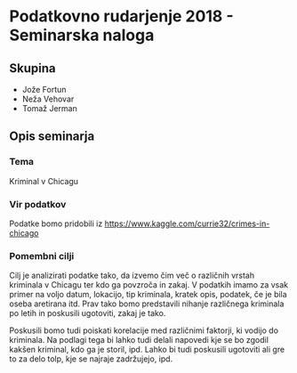 # Podatkovno rudarjenje 2018 - Seminarska naloga
## Skupina
* Jože Fortun
* Neža Vehovar
* Tomaž Jerman

## Opis seminarja
### Tema
Kriminal v Chicagu

### Vir podatkov
Podatke bomo pridobili iz
https://www.kaggle.com/currie32/crimes-in-chicago

### Pomembni cilji
Cilj je analizirati podatke tako, da izvemo čim več o različnih vrstah kriminala v Chicagu ter kdo ga povzroča in zakaj. V podatkih imamo za vsak primer na voljo datum, lokacijo, tip kriminala, kratek opis, podatek, če je bila oseba aretirana itd. Prav tako bomo predstavili nihanje različnega kriminala po letih in poskusili ugotoviti, zakaj je tako.

Poskusili bomo tudi poiskati korelacije med različnimi faktorji, ki vodijo do kriminala. Na podlagi tega bi lahko tudi delali napovedi kje se bo zgodil kakšen kriminal, kdo ga je storil, ipd. Lahko bi tudi poskusili ugotoviti ali gre to za delo tolp, kje se najraje zadržujejo, ipd.


